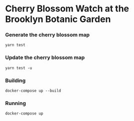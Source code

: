 # Cherry Blossom Watch at the Brooklyn Botanic Garden

### Generate the cherry blossom map
`yarn test`

### Update the cherry blossom map
`yarn test -u`

### Building

`docker-compose up --build`

### Running

`docker-compose up`
